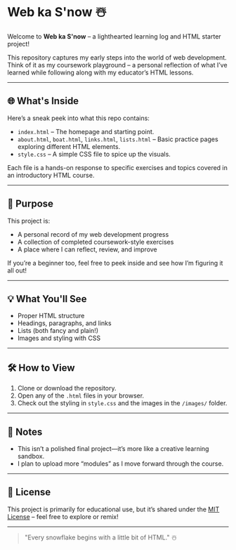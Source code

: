 # Web ka S'now ☃️

Welcome to **Web ka S'now** – a lighthearted learning log and HTML starter project!

This repository captures my early steps into the world of web development. Think of it as my coursework playground – a personal reflection of what I’ve learned while following along with my educator’s HTML lessons.

---

## 🌐 What's Inside

Here’s a sneak peek into what this repo contains:

- `index.html` – The homepage and starting point.
- `about.html`, `boat.html`, `links.html`, `lists.html` – Basic practice pages exploring different HTML elements.
- `style.css` – A simple CSS file to spice up the visuals.

Each file is a hands-on response to specific exercises and topics covered in an introductory HTML course.

---

## 🎯 Purpose

This project is:
- A personal record of my web development progress
- A collection of completed coursework-style exercises
- A place where I can reflect, review, and improve

If you’re a beginner too, feel free to peek inside and see how I’m figuring it all out!

---

## 💡 What You'll See

-  Proper HTML structure
-  Headings, paragraphs, and links
-  Lists (both fancy and plain!)
-  Images and styling with CSS

---

## 🛠️ How to View

1. Clone or download the repository.
2. Open any of the `.html` files in your browser.
3. Check out the styling in `style.css` and the images in the `/images/` folder.

---

## 📌 Notes

- This isn’t a polished final project—it’s more like a creative learning sandbox.
- I plan to upload more “modules” as I move forward through the course.

---

## 📖 License

This project is primarily for educational use, but it’s shared under the [MIT License](LICENSE) – feel free to explore or remix!

---

> "Every snowflake begins with a little bit of HTML." ☃️
